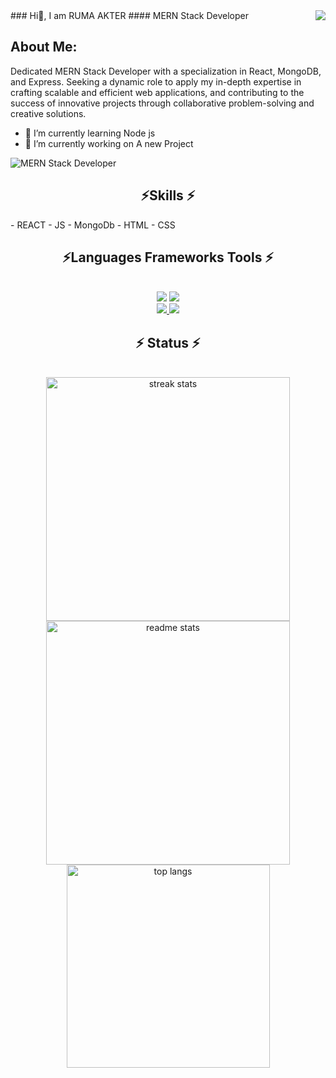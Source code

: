 <img align="right" src="https://visitor-badge.laobi.icu/badge?page_id=Ruma543.Ruma543" />
### Hi👋, I am RUMA AKTER
#### MERN Stack Developer


## About Me:
Dedicated MERN Stack Developer with a specialization in React, MongoDB, and Express. Seeking a dynamic role to apply my in-depth expertise in crafting scalable and efficient web applications, and contributing to the success of innovative projects through collaborative problem-solving and creative solutions.


- 🌱 I’m currently learning Node js
- 🔭 I’m currently working on A new Project


![MERN Stack Developer](https://i.ibb.co/G7nHT4G/Hi.png)


<h2 align="center">⚡Skills ⚡</h2>
- REACT
- JS 
- MongoDb
- HTML
- CSS
<h2 align="center">⚡Languages Frameworks Tools ⚡</h2>
<br/>
<div align="center">
    <img src="https://skillicons.dev/icons?i=react,mui,html,css,vscode,github,tailwind,git" />
    <img src="https://skillicons.dev/icons?i=nodejs,javascript,express,firebase,mongodb," /><br>
</div>




<div align="center"> 
  <a href="mailto:ruma.afrin543@gmail.com">
    <img src="https://img.shields.io/badge/Gmail-333333?style=for-the-badge&logo=gmail&logoColor=red" />
  </a>
  <a href="https://linkedin.com/in/ruma-akter-b51057179" target="_blank">
    <img src="https://img.shields.io/badge/LinkedIn-0077B5?style=for-the-badge&logo=linkedin&logoColor=white" target="_blank" />
  </a>
 
</div>


<h2 align="center">⚡ Status ⚡</h2>
<br>
<div align=center>
  <img width=390 src="https://github-readme-stats.vercel.app/api?username=Ruma543&show_icons=true" alt="streak stats"/>
  <img width=390 src="https://streak-stats.demolab.com/?user=Ruma543" alt="readme stats" />
  <br/>
      <img width=325 align="center" src="https://github-readme-stats.vercel.app/api/top-langs/?username=Ruma543" alt="top langs" />

    

</div>




